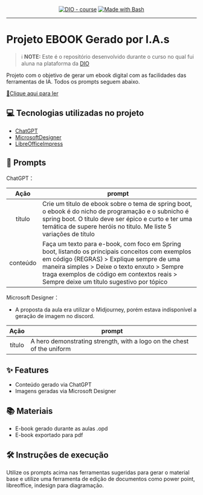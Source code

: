 <p align="center">
<a href="https://dio.me/"><img src="https://img.shields.io/badge/DIO-Course-28DA77?logo=youtube" alt="DIO - course"></a>
<a href="https://www.gnu.org/software/bash/" title="Go to Bash homepage"><img src="https://img.shields.io/badge/Prompt-Project-blue?logo=gnu-bash&amp;logoColor=white" alt="Made with Bash"></a></p>

-------

# Projeto EBOOK Gerado por I.A.s


 > ℹ️ **NOTE:** Este é o repositório desenvolvido durante o curso no qual fui aluna na plataforma da [DIO](https://dio.me)

Projeto com o objetivo de gerar um ebook digital com as facilidades das ferramentas de IA. Todos os prompts
seguem abaixo.

<a href="https://github.com/felipeAguiarCode/prompts-recipe-to-create-a-ebook/blob/main/output/ebook%20-%20css%20jedi%20output.pdf" title="View PDF now"> 📕Clique aqui para ler</a>

## 💻 Tecnologias utilizadas no projeto

- [ChatGPT](https://chat.openai.com/) 
- [MicrosoftDesigner](https://designer.microsoft.com/)
- [LibreOfficeImpress](https://www.libreoffice.org)

## 🧠 Prompts


ChatGPT：

|   Ação   | prompt                                                                                                                                                                                                                                                                         |
| :------: | ------------------------------------------------------------------------------------------------------------------------------------------------------------------------------------------------------------------------------------------------------------------------------ |
|  título  | Crie um titulo de ebook sobre o tema de spring boot, o ebook é do nicho de programação e o subnicho é spring boot. O título deve ser épico e curto e ter uma temática de supere heróis no titulo. Me liste 5 variações de título    |
| conteúdo | Faça um texto para e-book, com foco em Spring boot, listando os principais conceitos com exemplos em código {REGRAS} > Explique sempre de uma maneira simples > Deixe o texto enxuto > Sempre traga exemplos de código em contextos reais > Sempre deixe um título sugestivo por tópico |


Microsoft Designer：
* A proposta da aula era utilizar o Midjourney, porém estava indisponível a geração de imagem no discord.

|  Ação  | prompt                                                                                 |
| :----: | -------------------------------------------------------------------------------------- |
| título | A hero demonstrating strength, with a logo on the chest of the uniform |

## ✨ Features

- Conteúdo gerado via ChatGPT
- Imagens geradas via Microsoft Designer

## 📚 Materiais

- E-book gerado durante as aulas .opd
- E-book exportado para pdf

## 🛠️ Instruções de execução

Utilize os prompts acima nas ferramentas sugeridas para gerar o material base e utilize uma ferramenta de edição de documentos como power point, libreoffice, indesign para diagramação.
